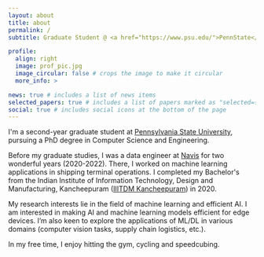 ```yaml
---
layout: about
title: about
permalink: /
subtitle: Graduate Student @ <a href="https://www.psu.edu/">PennState</a> 

profile:
  align: right
  image: prof_pic.jpg
  image_circular: false # crops the image to make it circular
  more_info: >

news: true # includes a list of news items
selected_papers: true # includes a list of papers marked as "selected={true}"
social: true # includes social icons at the bottom of the page
---
```


I'm a second-year graduate student at [Pennsylvania State University](https://www.psu.edu/), pursuing a PhD degree in Computer Science and Engineering.

Before my graduate studies, I was a data engineer at [Navis](https://www.navis.com) for two wonderful years (2020-2022). There, I worked on machine learning applications in shipping terminal operations. I completed my Bachelor's from the Indian Institute of Information Technology, Design and Manufacturing, Kancheepuram ([IIITDM Kancheepuram](http://www.iiitdm.ac.in)) in 2020. 

My research interests lie in the field of machine learning and efficient AI. I am interested in making AI and machine learning models efficient for edge devices. I’m also keen to explore the applications of ML/DL in various domains (computer vision tasks, supply chain logistics, etc.).

In my free time, I enjoy hitting the gym, cycling and speedcubing. 